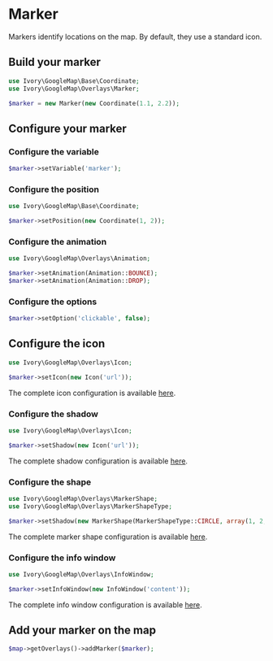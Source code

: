 # Marker

Markers identify locations on the map. By default, they use a standard icon.

## Build your marker

``` php
use Ivory\GoogleMap\Base\Coordinate;
use Ivory\GoogleMap\Overlays\Marker;

$marker = new Marker(new Coordinate(1.1, 2.2));
```

## Configure your marker

### Configure the variable

``` php
$marker->setVariable('marker');
```

### Configure the position

``` php
use Ivory\GoogleMap\Base\Coordinate;

$marker->setPosition(new Coordinate(1, 2));
```

### Configure the animation

``` php
use Ivory\GoogleMap\Overlays\Animation;

$marker->setAnimation(Animation::BOUNCE);
$marker->setAnimation(Animation::DROP);
```

### Configure the options

``` php
$marker->setOption('clickable', false);
```

## Configure the icon

``` php
use Ivory\GoogleMap\Overlays\Icon;

$marker->setIcon(new Icon('url'));
```

The complete icon configuration is available [here](/doc/overlays/icon.md).

### Configure the shadow

``` php
use Ivory\GoogleMap\Overlays\Icon;

$marker->setShadow(new Icon('url'));
```

The complete shadow configuration is available [here](/doc/overlays/icon.md).

### Configure the shape

``` php
use Ivory\GoogleMap\Overlays\MarkerShape;
use Ivory\GoogleMap\Overlays\MarkerShapeType;

$marker->setShadow(new MarkerShape(MarkerShapeType::CIRCLE, array(1, 2, 3));
```

The complete marker shape configuration is available [here](/doc/overlays/marker_shape.md).

### Configure the info window

``` php
use Ivory\GoogleMap\Overlays\InfoWindow;

$marker->setInfoWindow(new InfoWindow('content'));
```

The complete info window configuration is available [here](/doc/overlays/info_window.md).

## Add your marker on the map

``` php
$map->getOverlays()->addMarker($marker);
```
